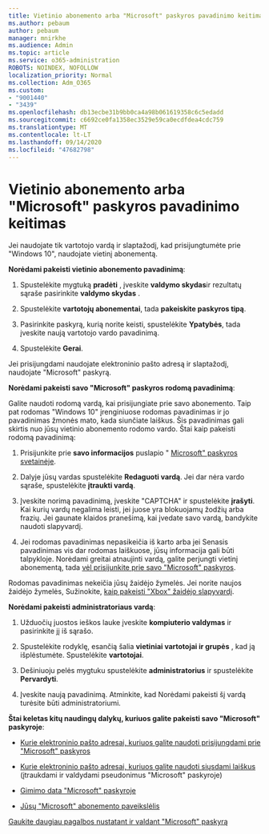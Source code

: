 ```yaml
---
title: Vietinio abonemento arba "Microsoft" paskyros pavadinimo keitimas
ms.author: pebaum
author: pebaum
manager: mnirkhe
ms.audience: Admin
ms.topic: article
ms.service: o365-administration
ROBOTS: NOINDEX, NOFOLLOW
localization_priority: Normal
ms.collection: Adm_O365
ms.custom:
- "9001440"
- "3439"
ms.openlocfilehash: db13ecbe31b9bb0ca4a98b061619358c6c5edadd
ms.sourcegitcommit: c6692ce0fa1358ec3529e59ca0ecdfdea4cdc759
ms.translationtype: MT
ms.contentlocale: lt-LT
ms.lasthandoff: 09/14/2020
ms.locfileid: "47682798"
---
```

# <a name="change-the-name-of-a-local-account-or-a-microsoft-account"></a>Vietinio abonemento arba "Microsoft" paskyros pavadinimo keitimas

Jei naudojate tik vartotojo vardą ir slaptažodį, kad prisijungtumėte prie "Windows 10", naudojate vietinį abonementą. 

**Norėdami pakeisti vietinio abonemento pavadinimą**:

1. Spustelėkite mygtuką **pradėti** , įveskite **valdymo skydas**ir rezultatų sąraše pasirinkite **valdymo skydas** .

2. Spustelėkite **vartotojų abonementai**, tada **pakeiskite paskyros tipą**.

3. Pasirinkite paskyrą, kurią norite keisti, spustelėkite **Ypatybės**, tada įveskite naują vartotojo vardo pavadinimą.

4. Spustelėkite **Gerai**.

Jei prisijungdami naudojate elektroninio pašto adresą ir slaptažodį, naudojate "Microsoft" paskyrą.

**Norėdami pakeisti savo "Microsoft" paskyros rodomą pavadinimą**:

Galite naudoti rodomą vardą, kai prisijungiate prie savo abonemento. Taip pat rodomas "Windows 10" įrenginiuose rodomas pavadinimas ir jo pavadinimas žmonės mato, kada siunčiate laiškus. Šis pavadinimas gali skirtis nuo jūsų vietinio abonemento rodomo vardo. Štai kaip pakeisti rodomą pavadinimą:

1. Prisijunkite prie **savo informacijos** puslapio " [Microsoft" paskyros svetainėje](https://account.microsoft.com/).

2. Dalyje jūsų vardas spustelėkite **Redaguoti vardą**. Jei dar nėra vardo sąraše, spustelėkite **įtraukti vardą**. 

3. Įveskite norimą pavadinimą, įveskite "CAPTCHA" ir spustelėkite **įrašyti**. Kai kurių vardų negalima leisti, jei juose yra blokuojamų žodžių arba frazių. Jei gaunate klaidos pranešimą, kai įvedate savo vardą, bandykite naudoti slapyvardį.

4. Jei rodomas pavadinimas nepasikeičia iš karto arba jei Senasis pavadinimas vis dar rodomas laiškuose, jūsų informacija gali būti talpykloje. Norėdami greitai atnaujinti vardą, galite perjungti vietinį abonementą, tada [vėl prisijunkite prie savo "Microsoft" paskyros](https://account.microsoft.com/).

Rodomas pavadinimas nekeičia jūsų žaidėjo žymelės. Jei norite naujos žaidėjo žymelės, Sužinokite, [kaip pakeisti "Xbox" žaidėjo slapyvardį](https://support.xbox.com/id-ID/account-management/change-xbox-live-gamertag).

**Norėdami pakeisti administratoriaus vardą**:

1. Užduočių juostos ieškos lauke įveskite **kompiuterio valdymas** ir pasirinkite jį iš sąrašo.

2. Spustelėkite rodyklę, esančią šalia **vietiniai vartotojai ir grupės** , kad ją išplėstumėte. Spustelėkite **vartotojai**.

3. Dešiniuoju pelės mygtuku spustelėkite **administratorius** ir spustelėkite **Pervardyti**.

4. Įveskite naują pavadinimą. Atminkite, kad Norėdami pakeisti šį vardą turėsite būti administratoriumi.

**Štai keletas kitų naudingų dalykų, kuriuos galite pakeisti savo "Microsoft" paskyroje**:

- [Kurie elektroninio pašto adresai, kuriuos galite naudoti prisijungdami prie "Microsoft" paskyros](https://support.microsoft.com/help/4026162)

- [Kurie elektroninio pašto adresai, kuriuos galite naudoti siųsdami laiškus](https://support.microsoft.com/help/12407) (įtraukdami ir valdydami pseudonimus "Microsoft" paskyroje)

- [Gimimo data "Microsoft" paskyroje](https://support.microsoft.com/help/12411)

- [Jūsų "Microsoft" abonemento paveikslėlis](https://support.microsoft.com/help/4026790)

[Gaukite daugiau pagalbos nustatant ir valdant "Microsoft" paskyrą](https://support.microsoft.com/hub/4294457/microsoft-account-help#manage-account)